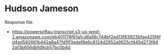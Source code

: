 # Hudson Jameson

Response file:

* https://powersoftau-transcript.s3-us-west-2.amazonaws.com/eb401178f61a1cd6a18c744bf2ed13f83923bfae425f4fd4ad582661b442a8a47fd1ff3edef8e6c8124d2952a9625cf445d273f642af3b656dbfd9cb57bc0b4d
